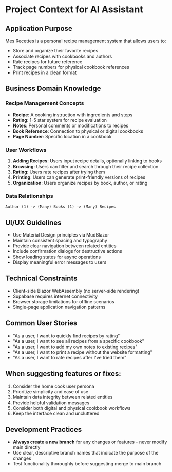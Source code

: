 # Project Context for AI Assistant

## Application Purpose
Mes Recettes is a personal recipe management system that allows users to:
- Store and organize their favorite recipes
- Associate recipes with cookbooks and authors
- Rate recipes for future reference
- Track page numbers for physical cookbook references
- Print recipes in a clean format

## Business Domain Knowledge

### Recipe Management Concepts
- **Recipe**: A cooking instruction with ingredients and steps
- **Rating**: 1-5 star system for recipe evaluation
- **Notes**: Personal comments or modifications to recipes
- **Book Reference**: Connection to physical or digital cookbooks
- **Page Number**: Specific location in a cookbook

### User Workflows
1. **Adding Recipes**: Users input recipe details, optionally linking to books
2. **Browsing**: Users can filter and search through their recipe collection
3. **Rating**: Users rate recipes after trying them
4. **Printing**: Users can generate print-friendly versions of recipes
5. **Organization**: Users organize recipes by book, author, or rating

### Data Relationships
```
Author (1) -> (Many) Books (1) -> (Many) Recipes
```

## UI/UX Guidelines
- Use Material Design principles via MudBlazor
- Maintain consistent spacing and typography
- Provide clear navigation between related entities
- Include confirmation dialogs for destructive actions
- Show loading states for async operations
- Display meaningful error messages to users

## Technical Constraints
- Client-side Blazor WebAssembly (no server-side rendering)
- Supabase requires internet connectivity
- Browser storage limitations for offline scenarios
- Single-page application navigation patterns

## Common User Stories
- "As a user, I want to quickly find recipes by rating"
- "As a user, I want to see all recipes from a specific cookbook"
- "As a user, I want to add my own notes to existing recipes"
- "As a user, I want to print a recipe without the website formatting"
- "As a user, I want to rate recipes after I've tried them"

## When suggesting features or fixes:
1. Consider the home cook user persona
2. Prioritize simplicity and ease of use
3. Maintain data integrity between related entities
4. Provide helpful validation messages
5. Consider both digital and physical cookbook workflows
6. Keep the interface clean and uncluttered

## Development Practices
- **Always create a new branch** for any changes or features - never modify main directly
- Use clear, descriptive branch names that indicate the purpose of the changes
- Test functionality thoroughly before suggesting merge to main branch
